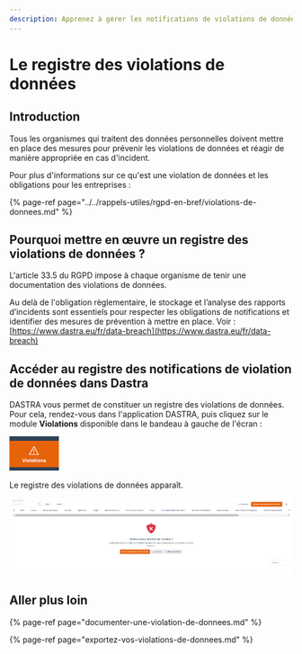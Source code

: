 ```yaml
---
description: Apprenez à gérer les notifications de violations de données.
---
```


# Le registre des violations de données

## Introduction

Tous les organismes qui traitent des données personnelles doivent mettre en place des mesures pour prévenir les violations de données et réagir de manière appropriée en cas d'incident.

Pour plus d'informations sur ce qu'est une violation de données et les obligations pour les entreprises :

{% page-ref page="../../rappels-utiles/rgpd-en-bref/violations-de-donnees.md" %}

## Pourquoi mettre en œuvre un registre des violations de données ?

L'article 33.5 du RGPD impose à chaque organisme de tenir une documentation des violations de données. 

Au delà de l'obligation règlementaire, le stockage et l’analyse des rapports d’incidents sont essentiels pour respecter les obligations de notifications et identifier des mesures de prévention à mettre en place. Voir : [https://www.dastra.eu/fr/data-breach](https://www.dastra.eu/fr/data-breach)

## Accéder au registre des notifications de violation de données dans Dastra

DASTRA vous permet de constituer un registre des violations de données. Pour cela, rendez-vous dans l'application DASTRA, puis cliquez sur le module **Violations** disponible dans le bandeau à gauche de l'écran :

![Bouton du module de gestion des violations](../../.gitbook/assets/image%20%2888%29.png)

Le registre des violations de données apparaît.

![L&apos;espace de gestion des violations](../../.gitbook/assets/image%20%28156%29.png)

## Aller plus loin

{% page-ref page="documenter-une-violation-de-donnees.md" %}

{% page-ref page="exportez-vos-violations-de-donnees.md" %}


